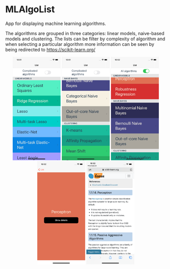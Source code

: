 # MLAlgoList

App for displaying machine learning algorithms. 

The algorithms are grouped in three categories: linear models, naive-based models and clustering. The lists can be filter by complexity of algorithm and when selecting a particular algorithm more information can be seen by being redirected to https://scikit-learn.org/

<p align="center">
<img src="https://github.com/enriquedlh97/MLAlgoList/blob/master/Simulator%20Screen%20Shot%20-%20iPhone%2012%20-%202021-03-28%20at%2010.01.29.png" width="150">
<img src="https://github.com/enriquedlh97/MLAlgoList/blob/master/Simulator%20Screen%20Shot%20-%20iPhone%2012%20-%202021-03-28%20at%2010.01.50.png" width="150">
<img src="https://github.com/enriquedlh97/MLAlgoList/blob/master/Simulator%20Screen%20Shot%20-%20iPhone%2012%20-%202021-03-28%20at%2010.02.17.png" width="150">
<img src="https://github.com/enriquedlh97/MLAlgoList/blob/master/Simulator%20Screen%20Shot%20-%20iPhone%2012%20-%202021-03-28%20at%2010.02.26.png" width="150">
<img src="https://github.com/enriquedlh97/MLAlgoList/blob/master/Simulator%20Screen%20Shot%20-%20iPhone%2012%20-%202021-03-28%20at%2010.02.54.png" width="150">
</p>
